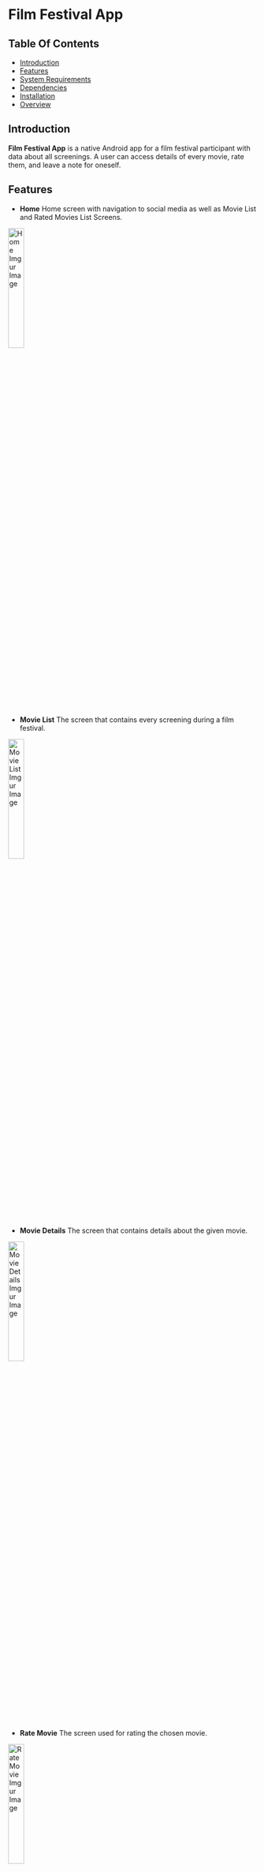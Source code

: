 # Film Festival App

## Table Of Contents

- [Introduction](#introduction)
- [Features](#features)
- [System Requirements](#system-requirements)
- [Dependencies](#dependencies)
- [Installation](#installation)
- [Overview](#overview)

## Introduction <a name="introduction"></a>

**Film Festival App** is a native Android app for a film festival participant with data about all screenings. A user can access details of every movie, rate them, and leave a note for oneself.

## Features <a name="features"></a>

- **Home**
Home screen with navigation to social media as well as Movie List and Rated Movies List Screens.

<img src="https://imgur.com/6StdZmN.png" alt="Home Imgur Image" width="25%">

- **Movie List**
The screen that contains every screening during a film festival.

<img src="https://imgur.com/7eWZfxl.png" alt="Movie List Imgur Image" width="25%">

- **Movie Details**
The screen that contains details about the given movie.

<img src="https://imgur.com/lvM6h2D.png" alt="Movie Details Imgur Image" width="25%">

- **Rate Movie**
The screen used for rating the chosen movie.

<img src="https://imgur.com/h36xCnu.png" alt="Rate Movie Imgur Image" width="25%">

- **Rated Movies List**
The screen that contains a list of already-rated movies.

<img src="https://imgur.com/fEpAyTZ.png" alt="Rate Movie Imgur Image" width="25%">


## System Requirements <a name="system-requirements"></a>

Android 8.0 or newer.

## Dependencies <a name="dependencies"></a>

App uses 
[Koin](https://insert-koin.io/docs/quickstart/android/)
for dependency injection, 
[Cloud Firestore](https://firebase.google.com/docs/firestore)
as a remote database and [Mockk](https://mockk.io/) for unit testing.
## Installation <a name="installation"></a>

Download apk file from apkFile folder on your Android device.

## Overview <a name="overview"></a>
<img src="https://imgur.com/oiMJrCl.gif" alt="Imgur Gif" width="25%">

<img src="https://imgur.com/2RJtClf.gif" alt="Imgur Gif" width="25%">

<img src="https://imgur.com/7GJ4yLR.gif" alt="Imgur Gif" width="25%">

<img src="https://i.imgur.com/f5D43DB.gif" alt="Imgur Gif" width="25%">
